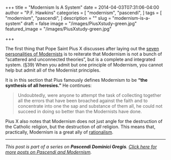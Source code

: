 +++
title = "Modernism Is A System"
date = 2014-04-03T07:31:06-04:00
author = "P.F. Hawkins"
categories = [
  "modernism",
  "pascendi",
]
tags = [
  "modernism",
  "pascendi",
]
description = ""
slug = "modernism-is-a-system"
draft = false
image = "/images/PiusXstudy-green.jpg"
featured_image = "/images/PiusXstudy-green.jpg"

+++

The first thing that Pope Saint Pius X discusses after laying out the [seven personalities of Modernists](https://theoldevangelization.com/the-seven-personalities-of-modernists/) is to reiterate that Modernism is not a bunch of “scattered and unconnected theories”, but is a complete and integrated system. (§39) When you admit but one principle of Modernism, you cannot help but admit all of the Modernist principles.

It is in this section that Pius famously defines Modernism to be **“the synthesis of all heresies.”** He continues:

> Undoubtedly, were anyone to attempt the task of collecting together all the errors that have been broached against the faith and to concentrate into one the sap and substance of them all, he could not succeed in doing so better than the Modernists have done.

Pius X also notes that Modernism does not just angle for the destruction of the Catholic religion, but the destruction of *all* religion. This means that, practically, Modernism is a great ally of [rationalism](http://www.newadvent.org/cathen/12652a.htm).

*** 

*This post is part of a series on **Pascendi Dominici Gregis**. [Click here for more posts on Pascendi and Modernism](https://theoldevangelization.com/pascendi-series/).*

